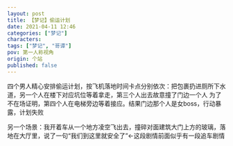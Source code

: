 ```yaml
---
layout: post
title: 【梦记】偷运计划
date: 2021-04-11 12:46
categories: ["梦记"]
characters: 
tags: ["梦记", "哥谭"]
pov: 第一人称视角
origin: 个站
published: false
---
```


四个男人精心安排偷运计划，按飞机落地时间卡点分别依次：把包裹扔进厕所下水道，另一个人在楼下对应坑位等着拿走，第三个人出去故意撞了门边一个人 为了不在场证明，第四个人在电梯旁边等着接应。结果门边那个人是女boss，行动暴露，计划失败

另一个场景：我开着车从一个地方凌空飞出去，撞碎对面建筑大门上方的玻璃，落地在大厅里，说了一句“我们到这里就安全了”←这段剧情前面似乎有一段追车剧情

